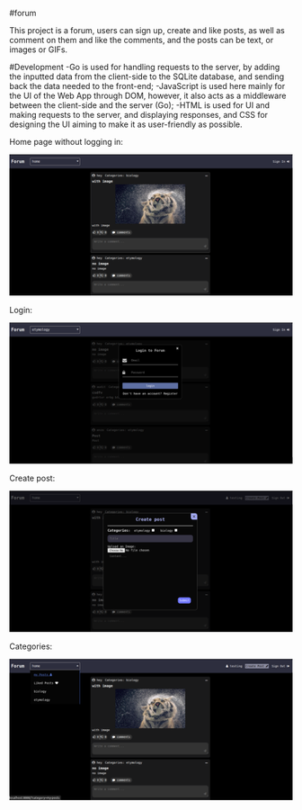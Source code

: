 #forum

This project is a forum, users can sign up, create and like posts, as well as comment on them and like the comments, and the posts can be text, or images or GIFs. 

#Development
-Go is used for handling requests to the server, by adding the inputted data from the client-side to the SQLite database, and sending back the data needed to the front-end;
-JavaScript is used here mainly for the UI of the Web App through DOM, however, it also acts as a middleware between the client-side and the server (Go);
-HTML is used for UI and making requests to the server, and displaying responses, and CSS for designing the UI aiming to make it as user-friendly as possible.

Home page without logging in:

![Image of home page](images/HomePage.png)

Login:

![Image of login popup](images/LoginPopup.png)

Create post:

![Image of create post popup](images/CreatePost.png)

Categories:

![Image of Categories](images/Categories.png)